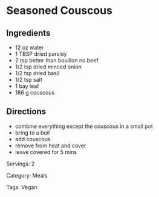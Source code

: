 # Seasoned Couscous

## Ingredients
- 12 oz water
- 1 TBSP dried parsley
- 2 tsp better than bouillon no beef
- 1/2 tsp dried minced onion
- 1/2 tsp dried basil
- 1/2 tsp salt
- 1 bay leaf
- 186 g couscous

## Directions
- combine everything except the couscous in a small pot
- bring to a boil
- add couscous
- remove from heat and cover
- leave covered for 5 mins

Servings: 2

Category: Meals

Tags: Vegan
